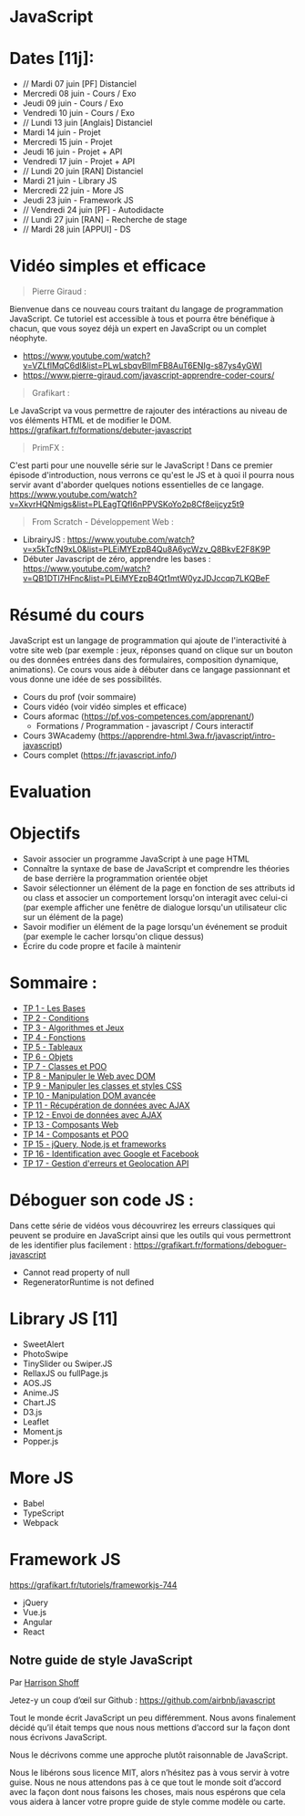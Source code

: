 # JavaScript
<!--
- Correction
- best pratice
-->

<!--
- La sécurité d'un site Web
- More cours
- Framework cours
- Library cours
-->

# Dates [11j]:
- // Mardi 07 juin [PF] Distanciel
- Mercredi 08 juin - Cours / Exo
- Jeudi 09 juin - Cours / Exo
- Vendredi 10 juin - Cours / Exo
- // Lundi 13 juin [Anglais] Distanciel
- Mardi 14 juin - Projet
- Mercredi 15 juin - Projet
- Jeudi 16 juin - Projet + API
- Vendredi 17 juin - Projet + API
- // Lundi 20 juin [RAN] Distanciel
- Mardi 21 juin - Library JS
- Mercredi 22 juin - More JS
- Jeudi 23 juin - Framework JS
- // Vendredi 24 juin [PF] - Autodidacte
- // Lundi 27 juin [RAN] - Recherche de stage 
- // Mardi 28 juin [APPUI] - DS

# Vidéo simples et efficace
> Pierre Giraud : 

Bienvenue dans ce nouveau cours traitant du langage de programmation JavaScript. Ce tutoriel est accessible à tous et pourra être bénéfique à chacun, que vous soyez déjà un expert en JavaScript ou un complet néophyte.
- https://www.youtube.com/watch?v=VZLflMqC6dI&list=PLwLsbqvBlImFB8AuT6ENIg-s87ys4yGWI
- https://www.pierre-giraud.com/javascript-apprendre-coder-cours/

> Grafikart : 

Le JavaScript va vous permettre de rajouter des intéractions au niveau de vos éléments HTML et de modifier le DOM. 
https://grafikart.fr/formations/debuter-javascript

> PrimFX : 

C'est parti pour une nouvelle série sur le JavaScript ! Dans ce premier épisode d'introduction, nous verrons ce qu'est le JS et à quoi il pourra nous servir avant d'aborder quelques notions essentielles de ce langage.
https://www.youtube.com/watch?v=XkvrHQNmigs&list=PLEagTQfI6nPPVSKoYo2p8Cf8eijcyz5t9

> From Scratch - Développement Web : 

- LibrairyJS : https://www.youtube.com/watch?v=x5kTcfN9xL0&list=PLEiMYEzpB4Qu8A6ycWzv_Q8BkvE2F8K9P
- Débuter Javascript de zéro, apprendre les bases : https://www.youtube.com/watch?v=QB1DTl7HFnc&list=PLEiMYEzpB4Qt1mtW0yzJDJccqp7LKQBeF

# Résumé du cours
JavaScript est un langage de programmation qui ajoute de l'interactivité à votre site web (par exemple : jeux, réponses quand on clique sur un bouton ou des données entrées dans des formulaires, composition dynamique, animations). Ce cours vous aide à débuter dans ce langage passionnant et vous donne une idée de ses possibilités.

- Cours du prof (voir sommaire)
- Cours vidéo (voir vidéo simples et efficace)
- Cours aformac (https://pf.vos-competences.com/apprenant/)
  - Formations / Programmation - javascript / Cours interactif
- Cours 3WAcademy (https://apprendre-html.3wa.fr/javascript/intro-javascript)
- Cours complet (https://fr.javascript.info/)

# Evaluation 

# Objectifs
- Savoir associer un programme JavaScript à une page HTML
- Connaître la syntaxe de base de JavaScript et comprendre les théories de base derrière la programmation orientée objet
- Savoir sélectionner un élément de la page en fonction de ses attributs id ou class et associer un comportement lorsqu'on interagit avec celui-ci (par exemple afficher une fenêtre de dialogue lorsqu'un utilisateur clic sur un élément de la page)
- Savoir modifier un élément de la page lorsqu'un événement se produit (par exemple le cacher lorsqu'on clique dessus)
- Écrire du code propre et facile à maintenir
  
# Sommaire :
* [TP 1 - Les Bases](./Cours/tp01.md)
* [TP 2 - Conditions](./Cours/tp02.md)
* [TP 3 - Algorithmes et Jeux](./Cours/tp03.md)
* [TP 4 - Fonctions](./Cours/tp04.md)
* [TP 5 - Tableaux](./Cours/tp05.md)
* [TP 6 - Objets](./Cours/tp06.md)
* [TP 7 - Classes et POO](./Cours/tp07.md)
* [TP 8 - Manipuler le Web avec DOM](./Cours/tp08.md)
* [TP 9 - Manipuler les classes et styles CSS](./Cours/tp09.md)
* [TP 10 - Manipulation DOM avancée](./Cours/tp10.md)
* [TP 11 - Récupération de données avec AJAX](./Cours/tp11.md)
* [TP 12 - Envoi de données avec AJAX](./Cours/tp12.md)
* [TP 13 - Composants Web](./Cours/tp13.md)
* [TP 14 - Composants et POO](./Cours/tp14.md)
* [TP 15 - jQuery, Node.js et frameworks](./Cours/tp15.md)
* [TP 16 - Identification avec Google et Facebook](./Cours/tp16.md)
* [TP 17 - Gestion d'erreurs et Geolocation API](./Cours/tp17.md)

# Déboguer son code JS :
Dans cette série de vidéos vous découvrirez les erreurs classiques qui peuvent se produire en JavaScript ainsi que les outils qui vous permettront de les identifier plus facilement : https://grafikart.fr/formations/deboguer-javascript
-  Cannot read property of null 
-  RegeneratorRuntime is not defined 

# Library JS [11]
- SweetAlert
- PhotoSwipe
- TinySlider ou Swiper.JS
- RellaxJS ou fullPage.js
- AOS.JS
- Anime.JS
- Chart.JS
- D3.js
- Leaflet
- Moment.js
- Popper.js

# More JS
- Babel
- TypeScript
- Webpack

# Framework JS
https://grafikart.fr/tutoriels/frameworkjs-744
- jQuery
- Vue.js
- Angular
- React

## Notre guide de style JavaScript
Par [Harrison Shoff](https://www.linkedin.com/in/hshoff/)

Jetez-y un coup d’œil sur Github : https://github.com/airbnb/javascript

Tout le monde écrit JavaScript un peu différemment. Nous avons finalement décidé qu’il était temps que nous nous mettions d’accord sur la façon dont nous écrivons JavaScript.

Nous le décrivons comme une approche plutôt raisonnable de JavaScript.

Nous le libérons sous licence MIT, alors n’hésitez pas à vous servir à votre guise. Nous ne nous attendons pas à ce que tout le monde soit d’accord avec la façon dont nous faisons les choses, mais nous espérons que cela vous aidera à lancer votre propre guide de style comme modèle ou carte.